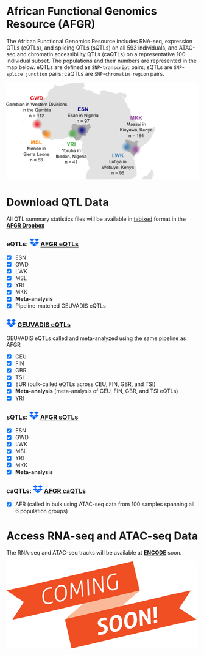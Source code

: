 # African Functional Genomics Resource (AFGR)
The African Functional Genomics Resource includes RNA-seq, expression QTLs (eQTLs), and splicing QTLs (sQTLs) on all 593 individuals, and ATAC-seq and chromatin accessibility QTLs (caQTLs) on a representative 100 individual subset. The populations and their numbers are represented in the map below. eQTLs are defined as `SNP`-`transcript` pairs; sQTLs are `SNP`-`splice junction` pairs; caQTLs are `SNP`-`chromatin region` pairs.

![AFGR](https://github.com/smontgomlab/AFGR/blob/main/images/AFGRmap.png)

# Download QTL Data

All QTL summary statistics files will be available in [tabixed](http://www.htslib.org/doc/tabix.html) format in the **[AFGR Dropbox](https://www.dropbox.com/sh/lvd39v94u6947lv/AACsEkCm2LLFhvFE84MEeFqUa?dl=0)**

### eQTLs: <img src="https://github.com/smontgomlab/AFGR/blob/main/images/dropbox.png" width="25"> **[AFGR eQTLs](https://www.dropbox.com/sh/fikqu51rkxco2ra/AAAz9c-wnxuL_8BHxhzQUN7Ia?dl=0)**
- [x] ESN
- [x] GWD
- [x] LWK
- [x] MSL
- [x] YRI
- [x] MKK
- [x] **Meta-analysis**
- [x] Pipeline-matched GEUVADIS eQTLs 

### <img src="https://github.com/smontgomlab/AFGR/blob/main/images/dropbox.png" width="25"> **[GEUVADIS eQTLs](https://www.dropbox.com/sh/wvln1916iziwvz5/AABglx92KNi0TwzgjDkLf50qa?dl=0)**
GEUVADIS eQTLs called and meta-analyzed using the same pipeline as AFGR
- [x] CEU
- [x] FIN
- [x] GBR
- [x] TSI
- [x] EUR (bulk-called eQTLs across CEU, FIN, GBR, and TSI)
- [x] **Meta-analysis** (meta-analysis of CEU, FIN, GBR, and TSI eQTLs)
- [x] YRI

### sQTLs: <img src="https://github.com/smontgomlab/AFGR/blob/main/images/dropbox.png" width="25"> **[AFGR sQTLs](https://www.dropbox.com/sh/vs0citst0q5vz2i/AAA-qiQh_BJIj9w0Qk6DtKwPa?dl=0)**
- [x] ESN
- [x] GWD
- [x] LWK
- [x] MSL
- [x] YRI
- [x] MKK
- [x] **Meta-analysis**

### caQTLs: <img src="https://github.com/smontgomlab/AFGR/blob/main/images/dropbox.png" width="25"> **[AFGR caQTLs](https://www.dropbox.com/sh/lug589cab8j1xeg/AAC72VxCu3FB4HeWkvmy9zc6a?dl=0)**
- [x] AFR (called in bulk using ATAC-seq data from 100 samples spanning all 6 population groups)

# Access RNA-seq and ATAC-seq Data

The RNA-seq and ATAC-seq tracks will be available at **[ENCODE](https://www.encodeproject.org/)** soon.

<img src="https://github.com/smontgomlab/AFGR/blob/main/images/comingsoon.png" width="500">
